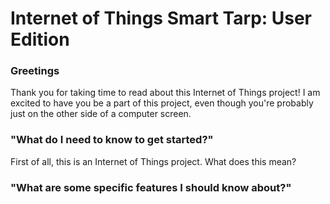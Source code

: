# Internet of Things Smart Tarp: User Edition

### Greetings

Thank you for taking time to read about this Internet of Things project! I am
excited to have you be a part of this project, even though you're probably just on the
other side of a computer screen.

### "What do I need to know to get started?"

First of all, this is an Internet of Things project. What does this mean? 

### "What are some specific features I should know about?"
